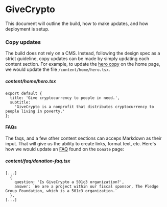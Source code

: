 # GiveCrypto
This document will outline the build, how to make updates, and how deployment is setup.

### Copy updates
The build does not rely on a CMS. Instead, following the design spec as a strict guideline, copy updates can be made by simply updating each content section. For example, to update the [hero copy](https://d.pr/i/sxrJvg) on the home page, we would update the file `/content/home/hero.tsx`.

##### content/home/hero.tsx
```
export default {
  title: 'Give cryptocurrency to people in need.',
  subtitle:
    'GiveCrypto is a nonprofit that distributes cryptocurrency to people living in poverty.'
};
```

#### FAQs
The faqs, and a few other content sections can acceps Markdown as their input. That will give us the ability to create links, format text, etc. Here's how we would update an [FAQ](https://d.pr/i/Vuk32o) found on the `Donate` page:

##### content/faq/donation-faq.tsx
```
[...]
  {
    question: 'Is GiveCrypto a 501c3 organization?',
    answer: `We are a project within our fiscal sponsor, The Pledge Group Foundation, which is a 501c3 organization.`
  },
[...]
```